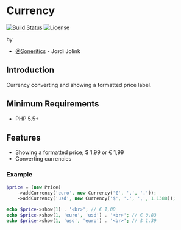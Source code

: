 # Currency #

[![Build Status](https://api.travis-ci.org/Soneritics/Currency.svg?branch=master)](https://travis-ci.org/Soneritics/Currency)
![License](http://img.shields.io/badge/license-MIT-green.svg)

by
* [@Soneritics](https://github.com/Soneritics) - Jordi Jolink


## Introduction ##
Currency converting and showing a formatted price label.

## Minimum Requirements ##

- PHP 5.5+

## Features ##

- Showing a formatted price; $ 1.99 or € 1,99
- Converting currencies

### Example ###

```php
$price = (new Price)
    ->addCurrency('euro', new Currency('€', ',', '.'));
    ->addCurrency('usd', new Currency('$', '.', ',', 1.1388));

echo $price->show(1) . '<br>'; // € 1,00
echo $price->show(1, 'euro', 'usd') . '<br>'; // € 0.83
echo $price->show(1, 'usd', 'euro') . '<br>'; // $ 1.39
```
